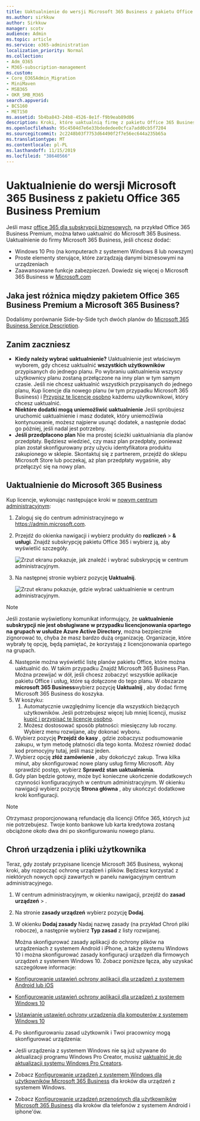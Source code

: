 ```yaml
---
title: Uaktualnienie do wersji Microsoft 365 Business z pakietu Office 365 Business Premium
ms.author: sirkkuw
author: Sirkkuw
manager: scotv
audience: Admin
ms.topic: article
ms.service: o365-administration
localization_priority: Normal
ms.collection:
- Adm_O365
- M365-subscription-management
ms.custom:
- Core_O365Admin_Migration
- MiniMaven
- MSB365
- OKR_SMB_M365
search.appverid:
- BCS160
- MET150
ms.assetid: 5b4ba843-24b8-4526-8e1f-f9b9eab89d06
description: Kroki, które uaktualnią firmę z pakietu Office 365 Business Premium do firmy Microsoft 365 Business.
ms.openlocfilehash: 95c4504d7e6e33bdededee0cfca7add0cb5f7204
ms.sourcegitcommit: 2c2248b03f7753d64490f2f7e56ec644a235b65a
ms.translationtype: MT
ms.contentlocale: pl-PL
ms.lasthandoff: 11/15/2019
ms.locfileid: "38640566"
---
```

# <a name="upgrade-to-microsoft-365-business-from-office-365-business-premium"></a>Uaktualnienie do wersji Microsoft 365 Business z pakietu Office 365 Business Premium

Jeśli masz [office 365 dla subskrypcji biznesowych](https://products.office.com/compare-all-microsoft-office-products-4-column?activetab=tab:primaryr2), na przykład Office 365 Business Premium, można łatwo uaktualnić do Microsoft 365 Business. Uaktualnienie do firmy Microsoft 365 Business, jeśli chcesz dodać: 
- Windows 10 Pro (na komputerach z systemem Windows 8 lub nowszym)
- Proste elementy sterujące, które zarządzają danymi biznesowymi na urządzeniach
- Zaawansowane funkcje zabezpieczeń.
Dowiedz się więcej o Microsoft 365 Business w [Microsoft.com](https://www.microsoft.com/microsoft-365/business)

## <a name="whats-the-difference-between-office-365-business-premium-and-microsoft-365-business"></a>Jaka jest różnica między pakietem Office 365 Business Premium a Microsoft 365 Business?
Dodaliśmy porównanie Side-by-Side tych dwóch planów do [Microsoft 365 Business Service Description](https://docs.microsoft.com/office365/servicedescriptions/microsoft-365-service-descriptions/microsoft-365-business-service-description). 

## <a name="before-you-get-started"></a>Zanim zaczniesz

- **Kiedy należy wybrać uaktualnienie?** Uaktualnienie jest właściwym wyborem, gdy chcesz uaktualnić **wszystkich użytkowników** przypisanych do jednego planu. Po wybraniu uaktualnienia wszyscy użytkownicy planu zostaną przełączone na inny plan w tym samym czasie. Jeśli nie chcesz uaktualnić wszystkich przypisanych do jednego planu, Kup licencje dla nowego planu (w tym przypadku Microsoft 365 Business) i [Przypisz te licencje osobno](https://docs.microsoft.com/office365/admin/manage/assign-licenses-to-users) każdemu użytkownikowi, który chcesz uaktualnić. 
- **Niektóre dodatki mogą uniemożliwić uaktualnienie** Jeśli spróbujesz uruchomić uaktualnienie i masz dodatek, który uniemożliwia kontynuowanie, możesz najpierw usunąć dodatek, a następnie dodać go później, jeśli nadal jest potrzebny. 
- **Jeśli przedpłacono plan** Nie ma prostej ścieżki uaktualniania dla planów przedpłaty. Będziesz wiedzieć, czy masz plan przedpłaty, ponieważ plan został skonfigurowany przy użyciu identyfikatora produktu zakupionego w sklepie. Skontaktuj się z partnerem, przejdź do sklepu Microsoft Store lub poczekaj, aż plan przedpłaty wygaśnie, aby przełączyć się na nowy plan.

## <a name="upgrade-to-microsoft-365-business"></a>Uaktualnienie do Microsoft 365 Business
Kup licencje, wykonując następujące kroki w [nowym centrum administracyjnym](https://docs.microsoft.com/office365/admin/microsoft-365-admin-center-preview):
1. Zaloguj się do centrum administracyjnego w <a href="https://go.microsoft.com/fwlink/p/?linkid=837890" target="_blank">https://admin.microsoft.com</a>.
2. Przejdź do okienka nawigacji i wybierz produkty do **rozliczeń** \> **& usługi**. Znajdź subskrypcję pakietu Office 365 i wybierz ją, aby wyświetlić szczegóły. 

    ![Zrzut ekranu pokazuje, jak znaleźć i wybrać subskrypcję w centrum administracyjnym.](media/FindYourSubscription.png)

3. Na następnej stronie wybierz pozycję **Uaktualnij**. 

      ![Zrzut ekranu pokazuje, gdzie wybrać uaktualnienie w centrum administracyjnym.](media/SelectUpgrade.png)

  > [!NOTE]
  > Jeśli zostanie wyświetlony komunikat informujący, że **uaktualnienie subskrypcji nie jest obsługiwane w przypadku licencjonowania opartego na grupach w usłudze Azure Active Directory**, można bezpiecznie zignorować to, chyba że masz bardzo dużą organizację. Organizacje, które wybrały tę opcję, będą pamiętać, że korzystają z licencjonowania opartego na grupach.

4. Następnie można wyświetlić listę planów pakietu Office, które można uaktualnić do. W takim przypadku Znajdź Microsoft 365 Business Plan. Można przewijać w dół, jeśli chcesz zobaczyć wszystkie aplikacje pakietu Office i usług, które są dołączone do tego planu. W obszarze **microsoft 365 Business**wybierz pozycję **Uaktualnij** , aby dodać firmę Microsoft 365 Business do koszyka.
5. W koszyku:
    1. Automatycznie uwzględnimy licencje dla wszystkich bieżących użytkowników. Jeśli potrzebujesz więcej lub mniej licencji, musisz [kupić i przypisać te licencje osobno](https://docs.microsoft.com/office365/admin/manage/assign-licenses-to-users).  
    2. Możesz dostosować sposób płatności: miesięczny lub roczny. Wybierz menu rozwijane, aby dokonać wyboru.
6. Wybierz pozycję **Przejdź do kasy** , gdzie zobaczysz podsumowanie zakupu, w tym metodę płatności dla tego konta. Możesz również dodać kod promocyjny tutaj, jeśli masz jeden.
7. Wybierz opcję **złóż zamówienie** , aby dokończyć zakup.
Trwa kilka minut, aby skonfigurować nowe plany usług firmy Microsoft. Aby sprawdzić postęp, wybierz **Sprawdź stan uaktualnienia**. 
1. Gdy plan będzie gotowy, może być konieczne ukończenie dodatkowych czynności konfiguracyjnych w centrum administracyjnym. W okienku nawigacji wybierz pozycję **Strona główna** , aby ukończyć dodatkowe kroki konfiguracji.

> [!NOTE]
> Otrzymasz proporcjonowaną refundację dla licencji Ofifce 365, których już nie potrzebujesz. Twoje konto bankowe lub karta kredytowa zostaną obciążone około dwa dni po skonfigurowaniu nowego planu.
  
## <a name="protect-user-devices-and-files"></a>Chroń urządzenia i pliki użytkownika

Teraz, gdy zostały przypisane licencje Microsoft 365 Business, wykonaj kroki, aby rozpocząć ochronę urządzeń i plików. Będziesz korzystać z niektórych nowych opcji zawartych w panelu nawigacyjnym centrum administracyjnego.
  
1. W centrum administracyjnym, w okienku nawigacji, przejdź do **zasad** **urządzeń** \> .
    
2. Na stronie **zasady urządzeń** wybierz pozycję **Dodaj**.
    
3. W okienku **Dodaj zasady** Nadaj nazwę zasady (na przykład Chroń pliki robocze), a następnie wybierz **Typ zasad** z listy rozwijanej. 
    
    Można skonfigurować zasady aplikacji do ochrony plików na urządzeniach z systemem Android i iPhone, a także systemu Windows 10 i można skonfigurować zasady konfiguracji urządzeń dla firmowych urządzeń z systemem Windows 10. Zobacz poniższe łącza, aby uzyskać szczegółowe informacje:
    
  - [Konfigurowanie ustawień ochrony aplikacji dla urządzeń z systemem Android lub iOS](app-protection-settings-for-android-and-ios.md)
    
  - [Konfigurowanie ustawień ochrony aplikacji dla urządzeń z systemem Windows 10](protection-settings-for-windows-10-devices.md)
    
  - [Ustawianie ustawień ochrony urządzenia dla komputerów z systemem Windows 10](protection-settings-for-windows-10-pcs.md)
    
  
4. Po skonfigurowaniu zasad użytkownik i Twoi pracownicy mogą skonfigurować urządzenia:
    
  - Jeśli urządzenia z systemem Windows nie są już używane do aktualizacji programu Windows Pro Creator, musisz [uaktualnić je do aktualizacji systemu Windows Pro Creators](upgrade-to-windows-pro-creators-update.md).
    
  - Zobacz [Konfigurowanie urządzeń z systemem Windows dla użytkowników Microsoft 365 Business](set-up-windows-devices.md) dla kroków dla urządzeń z systemem Windows. 
    
  - Zobacz [Konfigurowanie urządzeń przenośnych dla użytkowników Microsoft 365 Business](set-up-mobile-devices.md) dla kroków dla telefonów z systemem Android i iphone'ów. 
